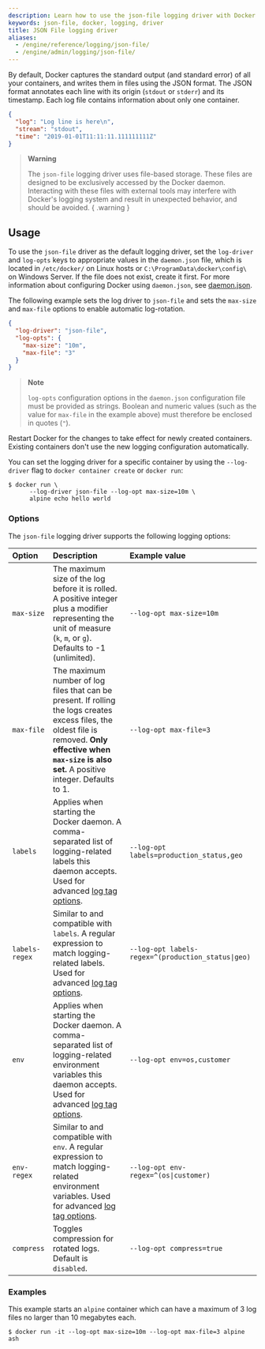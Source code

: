 ```yaml
---
description: Learn how to use the json-file logging driver with Docker Engine
keywords: json-file, docker, logging, driver
title: JSON File logging driver
aliases:
  - /engine/reference/logging/json-file/
  - /engine/admin/logging/json-file/
---
```


By default, Docker captures the standard output (and standard error) of all your containers,
and writes them in files using the JSON format. The JSON format annotates each line with its
origin (`stdout` or `stderr`) and its timestamp. Each log file contains information about
only one container.

```json
{
  "log": "Log line is here\n",
  "stream": "stdout",
  "time": "2019-01-01T11:11:11.111111111Z"
}
```

> **Warning**
>
> The `json-file` logging driver uses file-based storage. These files are designed
> to be exclusively accessed by the Docker daemon. Interacting with these files
> with external tools may interfere with Docker's logging system and result in
> unexpected behavior, and should be avoided.
{ .warning }

## Usage

To use the `json-file` driver as the default logging driver, set the `log-driver`
and `log-opts` keys to appropriate values in the `daemon.json` file, which is
located in `/etc/docker/` on Linux hosts or
`C:\ProgramData\docker\config\` on Windows Server. If the file does not exist, create it first. For more information about
configuring Docker using `daemon.json`, see
[daemon.json](../../../engine/reference/commandline/dockerd.md#daemon-configuration-file).

The following example sets the log driver to `json-file` and sets the `max-size`
and `max-file` options to enable automatic log-rotation.

```json
{
  "log-driver": "json-file",
  "log-opts": {
    "max-size": "10m",
    "max-file": "3"
  }
}
```

> **Note**
>
> `log-opts` configuration options in the `daemon.json` configuration file must
> be provided as strings. Boolean and numeric values (such as the value for
> `max-file` in the example above) must therefore be enclosed in quotes (`"`).

Restart Docker for the changes to take effect for newly created containers.
Existing containers don't use the new logging configuration automatically.

You can set the logging driver for a specific container by using the
`--log-driver` flag to `docker container create` or `docker run`:

```console
$ docker run \
      --log-driver json-file --log-opt max-size=10m \
      alpine echo hello world
```

### Options

The `json-file` logging driver supports the following logging options:

| Option         | Description                                                                                                                                                                                                   | Example value                                      |
| :------------- | :------------------------------------------------------------------------------------------------------------------------------------------------------------------------------------------------------------ | :------------------------------------------------- |
| `max-size`     | The maximum size of the log before it is rolled. A positive integer plus a modifier representing the unit of measure (`k`, `m`, or `g`). Defaults to -1 (unlimited).                                          | `--log-opt max-size=10m`                           |
| `max-file`     | The maximum number of log files that can be present. If rolling the logs creates excess files, the oldest file is removed. **Only effective when `max-size` is also set.** A positive integer. Defaults to 1. | `--log-opt max-file=3`                             |
| `labels`       | Applies when starting the Docker daemon. A comma-separated list of logging-related labels this daemon accepts. Used for advanced [log tag options](log_tags.md).                                              | `--log-opt labels=production_status,geo`           |
| `labels-regex` | Similar to and compatible with `labels`. A regular expression to match logging-related labels. Used for advanced [log tag options](log_tags.md).                                                              | `--log-opt labels-regex=^(production_status\|geo)` |
| `env`          | Applies when starting the Docker daemon. A comma-separated list of logging-related environment variables this daemon accepts. Used for advanced [log tag options](log_tags.md).                               | `--log-opt env=os,customer`                        |
| `env-regex`    | Similar to and compatible with `env`. A regular expression to match logging-related environment variables. Used for advanced [log tag options](log_tags.md).                                                  | `--log-opt env-regex=^(os\|customer)`              |
| `compress`     | Toggles compression for rotated logs. Default is `disabled`.                                                                                                                                                  | `--log-opt compress=true`                          |

### Examples

This example starts an `alpine` container which can have a maximum of 3 log
files no larger than 10 megabytes each.

```console
$ docker run -it --log-opt max-size=10m --log-opt max-file=3 alpine ash
```
